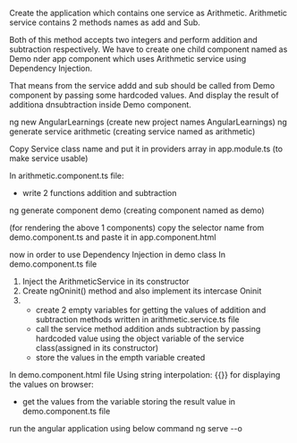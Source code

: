 Create the application which contains one service as Arithmetic.
Arithmetic service contains 2 methods names as add and Sub.

Both of this method accepts two integers and perform addition and subtraction respectively.
We have to create one child component named as Demo nder app component which uses Arithmetic service using Dependency Injection.

That means from the service addd and sub should be called from Demo component by passing some  hardcoded values. And display the result of additiona dnsubtraction inside Demo component.




ng new AngularLearnings 	(create new project names AngularLearnings)
ng generate service arithmetic  	(creating service named as arithmetic)

Copy Service class name and put it in providers array in app.module.ts (to make service usable)

In arithmetic.component.ts file:
 - write 2 functions addition and subtraction


ng generate component demo  	(creating component named as demo)

(for rendering the above 1 components)
copy the selector name from demo.component.ts and paste it in app.component.html 


now in order to use Dependency Injection in demo class 
In demo.component.ts file 
1. Inject the ArithmeticService in its constructor
2. Create ngOninit() method and also implement its intercase Oninit
3.  - create 2 empty variables for getting the values of addition and subtraction methods written in arithmetic.service.ts file
    - call the service method addition ands subtraction by passing hardcoded value using the object variable of the service class(assigned in its constructor)
    - store the values in the empth variable created

In demo.component.html file
Using string interpolation:  {{}}
for displaying the values on browser:
 - get the values from the variable storing the result value in demo.component.ts file


run the angular application using below command 
ng serve --o
